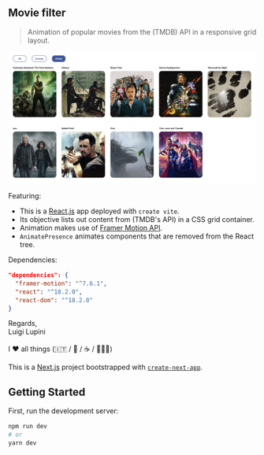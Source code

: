 ## Movie filter

> Animation of popular movies from the (TMDB) API in a responsive grid layout.

![alt text](./capture.png)

Featuring:

- This is a [React.js](https://reactjs.org/) app deployed with `create vite`.
- Its objective lists out content from (TMDB's API) in a CSS grid container.
- Animation makes use of [Framer Motion API](https://www.framer.com/docs/).
- `AnimatePresence` animates components that are removed from the React tree.

Dependencies:

```json
"dependencies": {
  "framer-motion": "^7.6.1",
  "react": "^18.2.0",
  "react-dom": "^18.2.0"
}
```

Regards, <br />
Luigi Lupini <br />
<br />
I ❤️ all things (🇮🇹 / 🛵 / ☕️ / 👨‍👩‍👧)<br />

This is a [Next.js](https://nextjs.org/) project bootstrapped with [`create-next-app`](https://github.com/vercel/next.js/tree/canary/packages/create-next-app).

## Getting Started

First, run the development server:

```bash
npm run dev
# or
yarn dev
```
